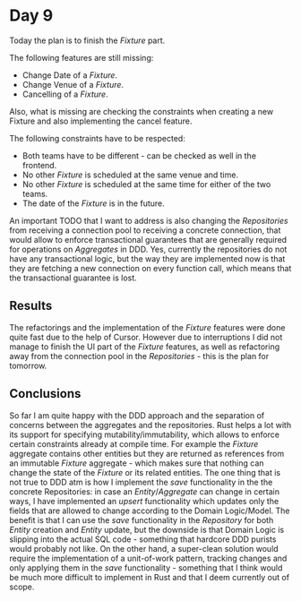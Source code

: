 # Day 9

Today the plan is to finish the *Fixture* part.

The following features are still missing:
- Change Date of a *Fixture*.
- Change Venue of a *Fixture*.
- Cancelling of a *Fixture*.

Also, what is missing are checking the constraints when creating a new Fixture and also implementing the cancel feature.

The following constraints have to be respected:
- Both teams have to be different - can be checked as well in the frontend.
- No other *Fixture* is scheduled at the same venue and time.
- No other *Fixture* is scheduled at the same time for either of the two teams.
- The date of the *Fixture* is in the future.

An important TODO that I want to address is also changing the *Repositories* from receiving a connection pool to receiving a concrete connection, that would allow to enforce transactional guarantees that are generally required for operations on *Aggregates* in DDD. Yes, currently the repositories do not have any transactional logic, but the way they are implemented now is that they are fetching a new connection on every function call, which means that the transactional guarantee is lost.

## Results

The refactorings and the implementation of the *Fixture* features were done quite fast due to the help of Cursor. 
However due to interruptions I did not manage to finish the UI part of the *Fixture* features, as well as refactoring away from the connection pool in the *Repositories* - this is the plan for tomorrow.

## Conclusions

So far I am quite happy with the DDD approach and the separation of concerns between the aggregates and the repositories. Rust helps a lot with its support for specifying mutability/immutability, which allows to enforce certain constraints already at compile time. For example the *Fixture* aggregate contains other entities but they are returned as references from an immutable *Fixture* aggregate - which makes sure that nothing can change the state of the *Fixture* or its related entities. The one thing that is not true to DDD atm is how I implement the *save* functionality in the the concrete Repositories: in case an *Entity*/*Aggregate* can change in certain ways, I have implemented an *upsert* functionality which updates only the fields that are allowed to change according to the Domain Logic/Model. The benefit is that I can use the *save* functionality in the *Repository* for both *Entity* creation and *Entity* update, but the downside is that Domain Logic is slipping into the actual SQL code - something that hardcore DDD purists would probably not like. On the other hand, a super-clean solution would require the implementation of a unit-of-work pattern, tracking changes and only applying them in the *save* functionality - something that I think would be much more difficult to implement in Rust and that I deem currently out of scope.